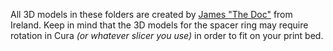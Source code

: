 All 3D models in these folders are created by [James "The Doc"](https://www.youtube.com/@TheDocChannel) from Ireland. Keep in mind that the 3D models for the spacer ring may require rotation in Cura _(or whatever slicer you use)_ in order to fit on your print bed.
